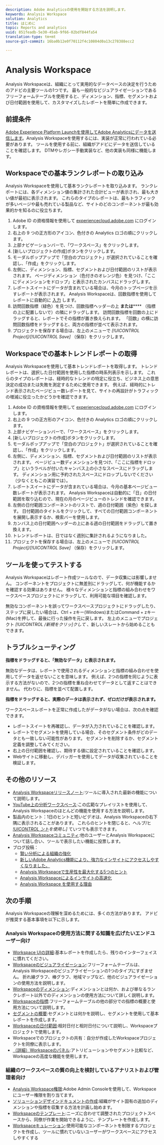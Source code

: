 ```yaml
---
description: Adobe Analyticsの使用を開始する方法を説明します。
keywords: Analysis Workspace
solution: Analytics
title: はじめに
topic: Reports and analytics
uuid: 851feadb-5e30-45ab-9f66-02bdf844fa54
translation-type: tm+mt
source-git-commit: 16ba0b12e0f70112f4c10804d0a13c278388ecc2

---
```



# Analysis Workspace

Analysis Workspaceは、組織にとって実用的なデータベースの決定を行うためのアドビの主要ツールの1つです。 最も一般的なビジュアライゼーションであるフリーフォームテーブルを使用すると、ディメンション、指標、セグメントおよび日付範囲を使用して、カスタマイズしたレポートを簡単に作成できます。

## 前提条件

[Adobe Experience Platform Launchを使用してAdobe Analyticsにデータを送信します](/help/implement/implement-with-launch/validate-publish-prod.md)。Analysis Workspaceを使用するには、実装が正常に行われている必要があります。 ツールを使用する前に、組織がアドビにデータを送信していることを確認します。 DTMやレガシー手動実装など、他の実装も同様に機能します。

## Workspaceでの基本ランクレポートの取り込み

Analysis Workspaceを使用して基本ランクレポートを取り込みます。 ランクレポートには、各ディメンション値の集計された合計ビューが表示され、最も大きい値が最初に表示されます。 これらのタイプのレポートは、最もトラフィックが多いページや最も売れている製品など、サイトのどのコンポーネントが最も効果的かを知るのに役立ちます。

1. Adobe ID の資格情報を使用して [experiencecloud.adobe.com](https://experiencecloud.adobe.com) にログインします。
2. 右上の 9 つの正方形のアイコン、色付きの Analytics ロゴの順にクリックします。
3. 上部ナビゲーションバーで、「ワークスペース」をクリックします。
4. [新しいプロジェクトの作成]ボタンをクリックします。
5. モーダルポップアップで「空白のプロジェクト」が選択されていることを確認し、「作成」をクリックします。
6. 左側に、ディメンション、指標、セグメントおよび日付範囲のリストが表示されます。 ページディメンション（色付きのオレンジ色）を見つけ、「ここにディメンションをドロップ」と表示されたカンバスにドラッグします。
7. レポートスイートにデータが含まれている場合は、今月のトップページを示すレポートが表示されます。 Analysis Workspaceは、回数指標を使用してレポートに自動的に [入力](/help/components/c-variables/c-metrics/metrics-occurrences.md) します。
8. 訪問回数指標（緑色）を見つけ、回数指標ヘッダーの上 **または****** （指標の上に配置しないで）の隣にドラッグします。 訪問回数指標を回数の上にドラッグすると、レポートでその指標が置き換えられます。 「回数」の横に訪問回数指標をドラッグすると、両方の指標が並べて表示されます。
9. プロジェクトを保存する場合は、左上のメニューで *[!UICONTROL Project]/[!UICONTROL Save]* （保存）をクリックします。

## Workspaceでの基本トレンドレポートの取得

Analysis Workspaceを使用して基本トレンドレポートを取得します。 トレンドレポートは、選択した日付範囲を使用した指標の時系列表示を示します。 これらのタイプのレポートは、経時的なトレンドの特定に役立ち、ビジネス上の意思決定の成功または失敗を測定するために使用できます。 例えば、経時的にトレンド表示されたページビュー数レポートを見て、サイトの再設計がトラフィックの増減に役立ったかどうかを確認できます。

1. Adobe ID の資格情報を使用して [experiencecloud.adobe.com](https://experiencecloud.adobe.com) にログインします。
2. 右上の 9 つの正方形のアイコン、色付きの Analytics ロゴの順にクリックします。
3. 上部ナビゲーションバーで、「ワークスペース」をクリックします。
4. [新しいプロジェクトの作成]ボタンをクリックします。
5. モーダルポップアップで「空白のプロジェクト」が選択されていることを確認し、「作成」をクリックします。
6. 左側に、ディメンション、指標、セグメントおよび日付範囲のリストが表示されます。 ページビュー数ディメンションを見つけ、「ここに指標をドロップ」というラベルが付いたキャンバス上の小さなスペースにドラッグします。 ディメンション用に予約されたスペースにドロップしないでください（少なくともこの演習では）。
7. レポートスイートにデータが含まれている場合は、今月の基本ページビュー数レポートが表示されます。 Analysis Workspaceは自動的に「日」の日付範囲を取り込むので、現在の月のページビューのトレンドを確認できます。
8. 左側の日付範囲コンポーネントのリストで、週の日付範囲（紫色）を探します。 日付範囲のタイトルをクリックして、すべての日付範囲コンポーネントを展開し表示するか、検索バーを使用します。
9. カンバス上の日付範囲ヘッダーの上にある週の日付範囲をドラッグして置き換えます。
10. トレンドレポートは、日ではなく週別に集計されるようになりました。
11. プロジェクトを保存する場合は、左上のメニューで *[!UICONTROL Project]/[!UICONTROL Save]* （保存）をクリックします。

## ツールを使ってテストする

Analysis Workspaceはレポート作成ツールなので、データ収集には影響しません。 コンポーネントをプロジェクトに無差別にドラッグして、何が機能するかを確認する効果はありません。 様々なディメンションと指標の組み合わせをワークスペースプロジェクトにドラッグして、利用可能な項目を確認します。

無効なコンポーネントを誤ってワークスペースプロジェクトにドラッグしたり、ステップに戻したい場合は、Ctrl + zキー(Windows)またはCommand + zキー(Mac)を押して、最後に行った操作を元に戻します。 左上のメニューでプロジェクト *[!UICONTROL /新規をクリッ]クして* 、新しいスレートから始めることもできます。

## トラブルシューティング

**指標をドラッグすると、「無効なデータ」と表示されます。**

無効なデータは、レポートで使用されるディメンションと指標の組み合わせを使用してデータを返せないことを意味します。 例えば、2つの指標を同じように表示する方法がないので、2つの指標を重ね合わせてデータとして返すことはできません。 代わりに、指標を並べて配置します。

**指標をドラッグすると、実際のデータは表示されず、ゼロだけが表示されます。**

ワークスペースレポートを正常に作成したがデータがない場合は、次の点を確認できます。

* レポートスイートを再確認し、データが入力されていることを確認します。
* レポートでセグメントを使用している場合、そのセグメント条件がどのデータとも一致しない可能性があります。 セグメントを削除するか、セグメント定義を調整してみてください。
* 右上の日付範囲を確認し、期待する値に設定されていることを確認します。
* Webサイトに移動し、デバッガーを使用してデータが収集されていることを検証します。

## その他のリソース

* [Analysis Workspaceリリースノート](/help/analyze/analysis-workspace/new-features-in-analysis-workspace.md):ツールに導入された最新の機能について説明します。
* [YouTube上の分析ワークスペース](https://www.youtube.com/playlist?list=PL2tCx83mn7GuNnQdYGOtlyCu0V5mEZ8sS):この広範なプレイリストを使用して、Analysis Workspaceのほとんどの機能を使用する方法を説明します。
* 製品内のヒント：1日のヒントと短いビデオは、Analysis Workspaceの右下隅に表示されることがあります。 これらのヒントを閉じると、ヘルプ/ヒ *[!UICONTROL ント](英語[!UICONTROL )を使用し]* ていつでも表示できます。
* [Analysis Workspaceコミュニティ](https://forums.adobe.com/community/experience-cloud/analytics-cloud/analytics/analysis-workspace):他のユーザーとAnalysis Workspaceについて話し合い、ツールで表示したい機能に投票します。
* ブログ投稿：
   * [賢い分析による組織の強化](https://blogs.adobe.com/digitalmarketing/analytics/adobe-analytics-fall-2016-release-empowering-organizations-smarter-analysis/)
   * [新しいAdobe Analytics機能により、強力なインサイトにアクセスしやすくなりました。](https://blogs.adobe.com/digitalmarketing/analytics/new-adobe-analytics-capabilities-make-powerful-insights-accessible/)
   * [Analysis Workspaceで生産性を最大化する5つのヒント](https://blogs.adobe.com/digitalmarketing/analytics/5-tips-maximize-productivity-analysis-workspace/)
   * [Analysis Workspaceによるインサイトの高速化](https://blogs.adobe.com/digitalmarketing/analytics/faster-insights-with-the-analysis-workspace/)
   * [Analysis Workspace を使用する理由](https://blogs.adobe.com/digitalmarketing/analytics/why-you-should-be-using-analysis-workspace-in-adobe-analytics/)

## 次の手順

Analysis Workspaceの理解を深めるためには、多くの方法があります。 アドビが推奨する基本事項を以下に示します。

### Analysis Workspaceの使用方法に関する知識を広げたいエンドユーザー向け

* [Workspace UIの詳細](/help/analyze/analysis-workspace/build-workspace-project/t-freeform-project.md):基本レポートを作成したら、残りのインターフェイスに慣れてください。
* [Workspaceのビジュアライゼーション](visualizations/freeform-analysis-visualizations.md):フリーフォームテーブルは、Analysis Workspaceのビジュアライゼーションの1つのタイプにすぎません。 折れ線グラフ、棒グラフ、地域マップなど、他のビジュアライゼーションの使用方法を説明します。
* [Workspaceのディメンション](/help/analyze/analysis-workspace/components/dimensions/t-breakdown-fa.md):ディメンションとは何か、および単なるランクレポート以外でのディメンションの使用方法について詳しく説明します。
* [Workspaceの指標](/help/analyze/analysis-workspace/components/apply-create-metrics.md):フリーフォームテーブルの他の部分での指標の概要と使用方法について説明します。
* [セグメントの概要](/help/analyze/analysis-workspace/components/t-freeform-project-segment.md):セグメントとは何かを説明し、セグメントを使用して基本レポートを作成します。
* [Workspaceの日付範囲](/help/analyze/analysis-workspace/components/calendar-date-ranges/calendar.md):相対日付と相対日付について説明し、Workspaceプロジェクトで使用します。
* Workspaceでのプロジェクトの共有：自分が作成したWorkspaceプロジェクトを同僚に表示します。
* [（詳細）Workspaceのパネル](c-panels/panels.md):アトリビューションやセグメント比較など、Workspaceの高度な機能を使用します。

### 組織のワークスペースの質の向上を検討しているアナリストおよび管理者向け

* [Analysis Workspace権限](https://marketing.adobe.com/resources/help/en_US/mcloud/admin_getting_started.html):Adobe Admin Consoleを使用して、Workspaceにユーザー権限を割り当てます。
* [ソリューションデザインドキュメントの作成](/help/implement/prepare/solution-design.md):組織がサイト固有の追加のディメンションや指標を収集する方法を計画し始めます。
* [Workspaceのテンプレート](/help/analyze/analysis-workspace/build-workspace-project/starter-projects.md):ニーズに合わせて調整されたプロジェクトスペースから、同僚が作業を開始できるように、テンプレートを作成します。
* [Workspaceキュレーション](curate-share/curate.md):使用可能なコンポーネントを制限するプロジェクトを作成し、ツールに慣れていないユーザーがワークスペースにアクセスしやすくする
